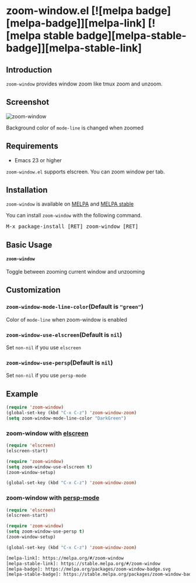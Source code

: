 # zoom-window.el [![melpa badge][melpa-badge]][melpa-link] [![melpa stable badge][melpa-stable-badge]][melpa-stable-link]

## Introduction

`zoom-window` provides window zoom like tmux zoom and unzoom.


## Screenshot

![zoom-window](image/zoom-window.gif)

Background color of `mode-line` is changed when zoomed


## Requirements

* Emacs 23 or higher

`zoom-window.el` supports elscreen. You can zoom window per tab.

## Installation

`zoom-window` is available on [MELPA](https://melpa.org/) and [MELPA stable](https://stable.melpa.org/)

You can install `zoom-window` with the following command.

<kbd>M-x package-install [RET] zoom-window [RET]</kbd>


## Basic Usage

#### `zoom-window`

Toggle between zooming current window and unzooming


## Customization

### `zoom-window-mode-line-color`(Default is `"green"`)

Color of `mode-line` when zoom-window is enabled

### `zoom-window-use-elscreen`(Default is `nil`)

Set `non-nil` if you use `elscreen`

### `zoom-window-use-persp`(Default is `nil`)

Set `non-nil` if you use `persp-mode`


## Example

```lisp
(require 'zoom-window)
(global-set-key (kbd "C-x C-z") 'zoom-window-zoom)
(setq zoom-window-mode-line-color "DarkGreen")
```

### zoom-window with [elscreen](https://github.com/knu/elscreen)

```lisp
(require 'elscreen)
(elscreen-start)

(require 'zoom-window)
(setq zoom-window-use-elscreen t)
(zoom-window-setup)

(global-set-key (kbd "C-x C-z") 'zoom-window-zoom)
```

### zoom-window with [persp-mode](https://github.com/Bad-ptr/persp-mode.el)

```lisp
(require 'elscreen)
(elscreen-start)

(require 'zoom-window)
(setq zoom-window-use-persp t)
(zoom-window-setup)

(global-set-key (kbd "C-x C-z") 'zoom-window-zoom)

[melpa-link]: https://melpa.org/#/zoom-window
[melpa-stable-link]: https://stable.melpa.org/#/zoom-window
[melpa-badge]: https://melpa.org/packages/zoom-window-badge.svg
[melpa-stable-badge]: https://stable.melpa.org/packages/zoom-window-badge.svg
